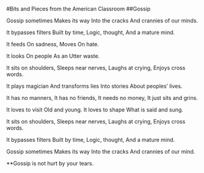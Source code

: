 #Bits and Pieces from the American Classroom
##Gossip
 
Gossip sometimes
Makes its way
Into the cracks
And crannies of our minds.

It bypasses filters
Built by time,
Logic, thought,
And a mature mind.

It feeds
On sadness,
Moves
On hate.

It looks
On people
As an
Utter waste.

It sits on shoulders,
Sleeps near nerves,
Laughs at crying,
Enjoys cross words.

It plays magician
And transforms lies
Into stories
About peoples’ lives.

It has no manners,
It has no friends,
It needs no money,
It just sits and grins.

It loves to visit
Old and young.
It loves to shape
What is said and sung.

It sits on shoulders,
Sleeps near nerves,
Laughs at crying,
Enjoys cross words.

It bypasses filters
Built by time,
Logic, thought,
And a mature mind.

Gossip sometimes
Makes its way
Into the cracks
And crannies of our mind.
 

**Gossip is not hurt by your tears.
